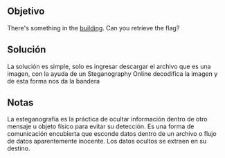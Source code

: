 ## Objetivo
There's something in the [building](https://jupiter.challenges.picoctf.org/static/011955b303f293d60c8116e6a4c5c84f/buildings.png). Can you retrieve the flag?
## Solución
La solución es simple, solo es ingresar descargar el archivo que es una imagen, con la ayuda de un  Steganography Online decodifica la imagen y de esta forma nos da la bandera
## Notas
La esteganografía es la práctica de ocultar información dentro de otro mensaje u objeto físico para evitar su detección. Es una forma de comunicación encubierta que esconde datos dentro de un archivo o flujo de datos aparentemente inocente. Los datos ocultos se extraen en su destino.
